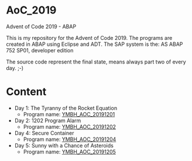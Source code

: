 # AoC_2019
Advent of Code 2019 - ABAP

This is my repository for the Advent of Code 2019. The programs are created in ABAP using Eclipse and ADT.
The SAP system is the: AS ABAP 752 SP01, developer edition

The source code represent the final state, means always part two of every day. ;-)

# Content

- Day 1: The Tyranny of the Rocket Equation
  - Program name: [YMBH_AOC_20191201](src/ymbh_aoc_20191201.prog.abap)
- Day 2: 1202 Program Alarm 
  - Program name: [YMBH_AOC_20191202](src/ymbh_aoc_20191202.prog.abap)
- Day 4: Secure Container
  - Program name: [YMBH_AOC_20191204](src/ymbh_aoc_20191204.prog.abap)
- Day 5: Sunny with a Chance of Asteroids
  - Program name: [YMBH_AOC_20191205](src/ymbh_aoc_20191205.prog.abap)
